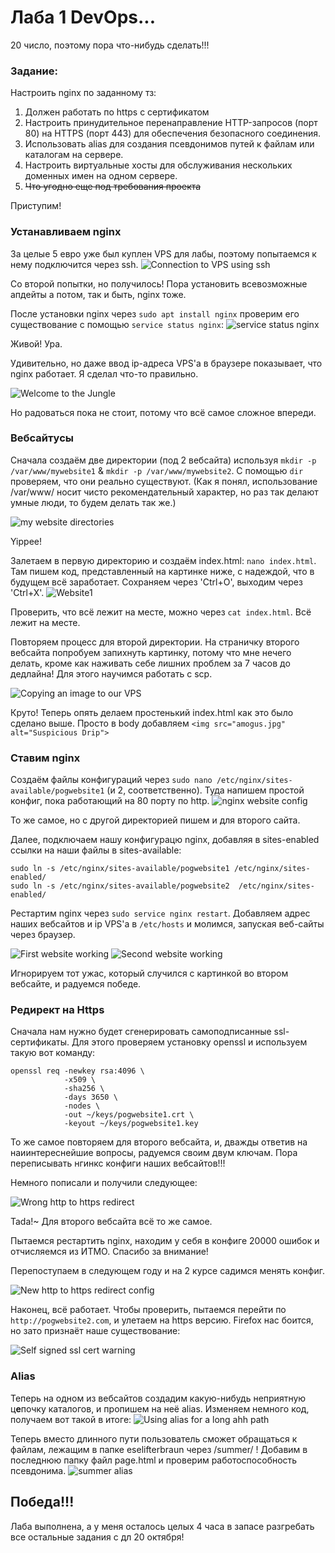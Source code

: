 # Лаба 1 DevOps... 

20 число, поэтому пора что-нибудь сделать!!! 

### Задание:

Настроить nginx по заданному тз:
1. Должен работать по https c сертификатом
2. Настроить принудительное перенаправление HTTP-запросов (порт 80) на HTTPS (порт 443) для обеспечения безопасного соединения.
3. Использовать alias для создания псевдонимов путей к файлам или каталогам на сервере.
4. Настроить виртуальные хосты для обслуживания нескольких доменных имен на одном сервере.
5. ~~Что угодно еще под требования проекта~~

Приступим!

### Устанавливаем nginx

За целые 5 евро уже был куплен VPS для лабы, поэтому попытаемся к нему подключится через ssh. 
![Connection to VPS using ssh](Images/VPSConnected.png)

Со второй попытки, но получилось! Пора установить всевозможные апдейты а потом, так и быть, nginx тоже. 

После установки nginx через `sudo apt install nginx` проверим его существование с помощью `service status nginx`:
![service status nginx](Images/NginxRun.png)

Живой! Ура. 

Удивительно, но даже ввод ip-адреса VPS'a в браузере показывает, что nginx работает. Я сделал что-то правильно. 

![Welcome to the Jungle](Images/NginxWeb.png)

Но радоваться пока не стоит, потому что всё самое сложное впереди. 

### Вебсайтусы

Сначала создаём две директории (под 2 вебсайта) используя `mkdir -p /var/www/mywebsite1` & `mkdir -p /var/www/mywebsite2`. С помощью `dir` проверяем, что они реально существуют. (Как я понял, использование /var/www/ носит чисто рекомендательный характер, но раз так делают умные люди, то будем делать так же.) 

![my website directories](Images/Dirs2.png)

Yippee! 

Залетаем в первую директорию и создаём index.html: `nano index.html`. Там пишем код, представленный на картинке ниже, с надеждой, что в будущем всё заработает. Сохраняем через 'Ctrl+O', выходим через 'Ctrl+X'. 
![Website1](Images/Website2.png) 

Проверить, что всё лежит на месте, можно через `cat index.html`. Всё лежит на месте.

Повторяем процесс для второй директории. На страничку второго вебсайта попробуем запихнуть картинку, потому что мне нечего делать, кроме как наживать себе лишних проблем за 7 часов до дедлайна! Для этого научимся работать с scp.

![Copying an image to our VPS](Images/scp2.png)

Круто! Теперь опять делаем простенький index.html как это было сделано выше. Просто в body добавляем `<img src="amogus.jpg" alt="Suspicious Drip">`

### Ставим nginx

Создаём файлы конфигураций через `sudo nano /etc/nginx/sites-available/pogwebsite1` (и 2, соответственно). Туда напишем простой конфиг, пока работающий на 80 порту по http. 
![nginx website config](Images/Config.png) 

То же самое, но с другой директорией пишем и для второго сайта. 

Далее, подключаем нашу конфигурацю nginx, добавляя в sites-enabled ссылки на наши файлы в sites-available:
```
sudo ln -s /etc/nginx/sites-available/pogwebsite1 /etc/nginx/sites-enabled/
sudo ln -s /etc/nginx/sites-available/pogwebsite2  /etc/nginx/sites-enabled/
```

Рестартим nginx через `sudo service nginx restart`.  Добавляем адрес наших вебсайтов и ip VPS'a в `/etc/hosts` и молимся, запуская веб-сайты через браузер.

![First website working](Images/Working2.png)
![Second website working](Images/Working1.png)

 Игнорируем тот ужас, который случился с картинкой во втором вебсайте, и радуемся победе. 

 ### Редирект на Https

Сначала нам нужно будет сгенерировать самоподписанные ssl-сертификаты. Для этого проверяем установку openssl и используем такую вот команду:
```
openssl req -newkey rsa:4096 \
            -x509 \
            -sha256 \
            -days 3650 \
            -nodes \
            -out ~/keys/pogwebsite1.crt \
            -keyout ~/keys/pogwebsite1.key
```

То же самое повторяем для второго вебсайта, и, дважды ответив на наиинтереснейшие вопросы, радуемся своим двум ключам. Пора переписывать нгинкс конфиги наших вебсайтов!!! 

Немного пописали и получили следующее:

![Wrong http to https redirect](Images/https.png)

Tada!~ Для второго вебсайта всё то же самое. 

Пытаемся рестартить nginx, находим у себя в конфиге 20000 ошибок и отчисляемся из ИТМО. Спасибо за внимание!

Перепоступаем в следующем году и на 2 курсе садимся менять конфиг. 

![New http to https redirect config](Images/https2.png)

Наконец, всё работает. Чтобы проверить, пытаемся перейти по `http://pogwebsite2.com`, и улетаем на https версию. Firefox нас боится, но зато признаёт наше существование:

![Self signed ssl cert warning](Images/Warning.png)

### Alias

Теперь на одном из вебсайтов создадим какую-нибудь неприятную ц**е**почку каталогов, и пропишем на неё alias. 
Изменяем немного код, получаем вот такой в итоге:
![Using alias for a long ahh path](Images/alias.png)

Теперь вместо длинного пути пользователь сможет обращаться к файлам, лежащим в папке eselifterbraun через /summer/ ! Добавим в последнюю папку файл page.html и проверим работоспособность псевдонима. 
![summer alias](Images/summer.png)

## Победа!!! 

Лаба выполнена, а у меня осталось целых 4 часа в запасе разгребать все остальные задания с дл 20 октября! 
